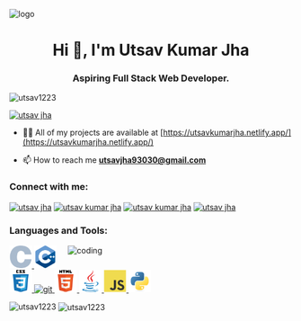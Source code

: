 ![logo](https://github.com/utsav1223/utsav1223/blob/main/Utsav%20Jha.png)
<h1 align="center">Hi 👋, I'm Utsav Kumar Jha</h1>
<h3 align="center">Aspiring Full Stack Web Developer.</h3>

<p align="left"> <img src="https://komarev.com/ghpvc/?username=utsav1223&label=Profile%20views&color=0e75b6&style=flat" alt="utsav1223" /> </p>

<p align="left"> <a href="https://twitter.com/utsav jha" target="blank"><img src="https://img.shields.io/twitter/follow/utsav jha?logo=twitter&style=for-the-badge" alt="utsav jha" /></a> </p>

- 👨‍💻 All of my projects are available at [https://utsavkumarjha.netlify.app/](https://utsavkumarjha.netlify.app/)

- 📫 How to reach me **utsavjha93030@gmail.com**
<h3 align="left">Connect with me:</h3>
<p align="left">
<a href="https://twitter.com/utsav jha" target="blank"><img align="center" src="https://raw.githubusercontent.com/rahuldkjain/github-profile-readme-generator/master/src/images/icons/Social/twitter.svg" alt="utsav jha" height="30" width="40" /></a>
<a href="https://linkedin.com/in/utsav kumar jha" target="blank"><img align="center" src="https://raw.githubusercontent.com/rahuldkjain/github-profile-readme-generator/master/src/images/icons/Social/linked-in-alt.svg" alt="utsav kumar jha" height="30" width="40" /></a>
<a href="https://fb.com/utsav kumar jha" target="blank"><img align="center" src="https://raw.githubusercontent.com/rahuldkjain/github-profile-readme-generator/master/src/images/icons/Social/facebook.svg" alt="utsav kumar jha" height="30" width="40" /></a>
<a href="https://instagram.com/utsav jha" target="blank"><img align="center" src="https://raw.githubusercontent.com/rahuldkjain/github-profile-readme-generator/master/src/images/icons/Social/instagram.svg" alt="utsav jha" height="30" width="40" /></a>
</p>

<h3 align="left">Languages and Tools:</h3>
<img align="right" alt="coding" width="400" src="https://cdn.dribbble.com/users/1162077/screenshots/3848914/programmer.gif"/>
<p align="left"> <a href="https://www.cprogramming.com/" target="_blank" rel="noreferrer"> <img src="https://raw.githubusercontent.com/devicons/devicon/master/icons/c/c-original.svg" alt="c" width="40" height="40"/> </a> <a href="https://www.w3schools.com/cpp/" target="_blank" rel="noreferrer"> <img src="https://raw.githubusercontent.com/devicons/devicon/master/icons/cplusplus/cplusplus-original.svg" alt="cplusplus" width="40" height="40"/> </a> <a href="https://www.w3schools.com/css/" target="_blank" rel="noreferrer"> <img src="https://raw.githubusercontent.com/devicons/devicon/master/icons/css3/css3-original-wordmark.svg" alt="css3" width="40" height="40"/> </a> <a href="https://git-scm.com/" target="_blank" rel="noreferrer"> <img src="https://www.vectorlogo.zone/logos/git-scm/git-scm-icon.svg" alt="git" width="40" height="40"/> </a> <a href="https://www.w3.org/html/" target="_blank" rel="noreferrer"> <img src="https://raw.githubusercontent.com/devicons/devicon/master/icons/html5/html5-original-wordmark.svg" alt="html5" width="40" height="40"/> </a> <a href="https://www.java.com" target="_blank" rel="noreferrer"> <img src="https://raw.githubusercontent.com/devicons/devicon/master/icons/java/java-original.svg" alt="java" width="40" height="40"/> </a> <a href="https://developer.mozilla.org/en-US/docs/Web/JavaScript" target="_blank" rel="noreferrer"> <img src="https://raw.githubusercontent.com/devicons/devicon/master/icons/javascript/javascript-original.svg" alt="javascript" width="40" height="40"/> </a> <a href="https://www.python.org" target="_blank" rel="noreferrer"> <img src="https://raw.githubusercontent.com/devicons/devicon/master/icons/python/python-original.svg" alt="python" width="40" height="40"/> </a> </p>

<p><img align="left" src="https://github-readme-stats.vercel.app/api/top-langs?username=utsav1223&show_icons=true&locale=en&layout=compact" alt="utsav1223" /></p>

<p>&nbsp;<img align="center" src="https://github-readme-stats.vercel.app/api?username=utsav1223&show_icons=true&locale=en" alt="utsav1223" /></p>
